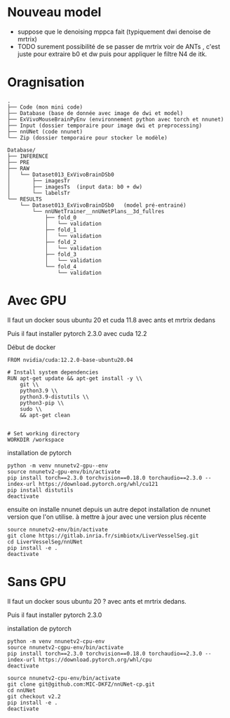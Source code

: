 

# Nouveau model

* suppose que le denoising mppca fait (typiquement dwi denoise de mrtrix) 
* TODO surement possibilité de se passer de mrtrix voir de ANTs , c'est juste pour extraire b0 et dw
puis pour appliquer le filtre N4 de itk.

# Oragnisation

```
.
├── Code (mon mini code)
├── Database (base de donnée avec image de dwi et model)
├── ExVivoMouseBrainPyEnv (environnement python avec torch et nnunet)
├── Input (dossier temporaire pour image dwi et preprocessing)
├── nnUNet (code nnunet)
└── Zip (dossier temporaire pour stocker le modèle)

```


```
Database/
├── INFERENCE
├── PRE
├── RAW
│   └── Dataset013_ExVivoBrainDSb0  
│       ├── imagesTr
│       ├── imagesTs  (input data: b0 + dw)
│       └── labelsTr
└── RESULTS
    └── Dataset013_ExVivoBrainDSb0   (model pré-entrainé)
        └── nnUNetTrainer__nnUNetPlans__3d_fullres
            ├── fold_0
            │   └── validation
            ├── fold_1
            │   └── validation
            ├── fold_2
            │   └── validation
            ├── fold_3
            │   └── validation
            └── fold_4
                └── validation
```                

# Avec GPU

Il faut un docker sous ubuntu 20 et cuda 11.8 avec ants et mrtrix dedans 

Puis il faut installer pytorch 2.3.0 avec cuda 12.2


Début de docker

```
FROM nvidia/cuda:12.2.0-base-ubuntu20.04

# Install system dependencies
RUN apt-get update && apt-get install -y \\
    git \\
    python3.9 \\
    python3.9-distutils \\
    python3-pip \\
    sudo \\
    && apt-get clean


# Set working directory
WORKDIR /workspace

```

installation de pytorch

```
python -m venv nnunetv2-gpu--env
source nnunetv2-gpu-env/bin/activate
pip install torch==2.3.0 torchvision==0.18.0 torchaudio==2.3.0 --index-url https://download.pytorch.org/whl/cu121
pip install distutils
deactivate 

```

ensuite on installe nnunet depuis un autre depot
installation de nnunet version que l'on utilise. à mettre à jour avec une version plus récente

```
source nnunetv2-env/bin/activate
git clone https://gitlab.inria.fr/simbiotx/LiverVesselSeg.git
cd LiverVesselSeg/nnUNet
pip install -e .
deactivate
```

# Sans GPU 


Il faut un docker sous ubuntu 20 ? avec ants et mrtrix dedans.

Puis il faut installer pytorch 2.3.0 


installation de pytorch
```
python -m venv nnunetv2-cpu-env
source nnunetv2-cgpu-env/bin/activate
pip install torch==2.3.0 torchvision==0.18.0 torchaudio==2.3.0 --index-url https://download.pytorch.org/whl/cpu
deactivate

```

```
source nnunetv2-cpu-env/bin/activate
git clone git@github.com:MIC-DKFZ/nnUNet-cp.git
cd nnUNet
git checkout v2.2
pip install -e .
deactivate
```

